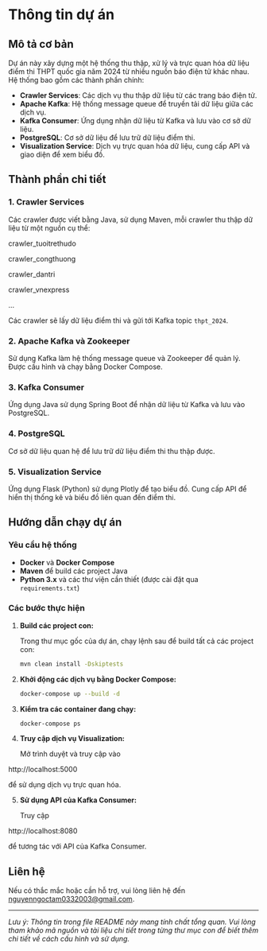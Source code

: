# Thông tin dự án

## Mô tả cơ bản

Dự án này xây dựng một hệ thống thu thập, xử lý và trực quan hóa dữ liệu điểm thi THPT quốc gia năm 2024 từ nhiều nguồn báo điện tử khác nhau. Hệ thống bao gồm các thành phần chính:

- **Crawler Services**: Các dịch vụ thu thập dữ liệu từ các trang báo điện tử.
- **Apache Kafka**: Hệ thống message queue để truyền tải dữ liệu giữa các dịch vụ.
- **Kafka Consumer**: Ứng dụng nhận dữ liệu từ Kafka và lưu vào cơ sở dữ liệu.
- **PostgreSQL**: Cơ sở dữ liệu để lưu trữ dữ liệu điểm thi.
- **Visualization Service**: Dịch vụ trực quan hóa dữ liệu, cung cấp API và giao diện để xem biểu đồ.

## Thành phần chi tiết

### 1. Crawler Services

Các crawler được viết bằng Java, sử dụng Maven, mỗi crawler thu thập dữ liệu từ một nguồn cụ thể:

crawler_tuoitrethudo 

crawler_congthuong

crawler_dantri

crawler_vnexpress

...

Các crawler sẽ lấy dữ liệu điểm thi và gửi tới Kafka topic `thpt_2024`.

### 2. Apache Kafka và Zookeeper

Sử dụng Kafka làm hệ thống message queue và Zookeeper để quản lý. Được cấu hình và chạy bằng Docker Compose.

### 3. Kafka Consumer

Ứng dụng Java sử dụng Spring Boot để nhận dữ liệu từ Kafka và lưu vào PostgreSQL.

### 4. PostgreSQL

Cơ sở dữ liệu quan hệ để lưu trữ dữ liệu điểm thi thu thập được.

### 5. Visualization Service

Ứng dụng Flask (Python) sử dụng Plotly để tạo biểu đồ. Cung cấp API để hiển thị thống kê và biểu đồ liên quan đến điểm thi.

## Hướng dẫn chạy dự án

### Yêu cầu hệ thống

- **Docker** và **Docker Compose**
- **Maven** để build các project Java
- **Python 3.x** và các thư viện cần thiết (được cài đặt qua `requirements.txt`)

### Các bước thực hiện

1. **Build các project con:**

   Trong thư mục gốc của dự án, chạy lệnh sau để build tất cả các project con:

   ```bash
   mvn clean install -Dskiptests
   ```

2. **Khởi động các dịch vụ bằng Docker Compose:**

   ```bash
   docker-compose up --build -d
   ```

3. **Kiểm tra các container đang chạy:**

   ```bash
   docker-compose ps
   ```

4. **Truy cập dịch vụ Visualization:**

   Mở trình duyệt và truy cập vào 

http://localhost:5000

 để sử dụng dịch vụ trực quan hóa.

5. **Sử dụng API của Kafka Consumer:**

   Truy cập 

http://localhost:8080

 để tương tác với API của Kafka Consumer.

## Liên hệ

Nếu có thắc mắc hoặc cần hỗ trợ, vui lòng liên hệ đến nguyenngoctam0332003@gmail.com.

---

*Lưu ý: Thông tin trong file README này mang tính chất tổng quan. Vui lòng tham khảo mã nguồn và tài liệu chi tiết trong từng thư mục con để biết thêm chi tiết về cách cấu hình và sử dụng.*